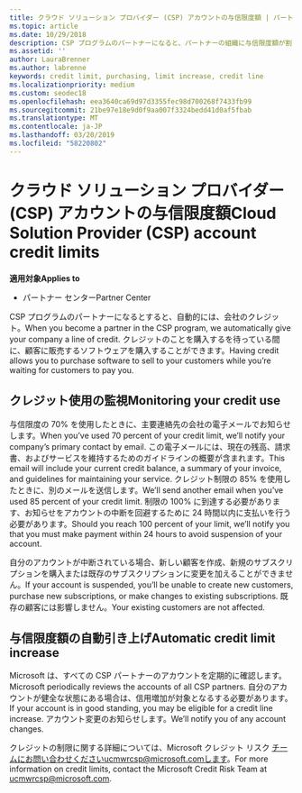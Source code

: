 ```yaml
---
title: クラウド ソリューション プロバイダー (CSP) アカウントの与信限度額 | パートナー センター
ms.topic: article
ms.date: 10/29/2018
description: CSP プログラムのパートナーになると、パートナーの組織に与信限度額が割り当てられ、顧客からの支払いを受ける前に、顧客に販売するソフトウェアを購入できます。
ms.assetid: ''
author: LauraBrenner
ms.author: labrenne
keywords: credit limit, purchasing, limit increase, credit line
ms.localizationpriority: medium
ms.custom: seodec18
ms.openlocfilehash: eea3640ca69d97d3355fec98d700268f7433fb99
ms.sourcegitcommit: 21be97e18e9d0f9aa007f3324bedd41d0af5fbab
ms.translationtype: MT
ms.contentlocale: ja-JP
ms.lasthandoff: 03/20/2019
ms.locfileid: "58220802"
---
```

# <a name="cloud-solution-provider-csp-account-credit-limits"></a><span data-ttu-id="a0172-104">クラウド ソリューション プロバイダー (CSP) アカウントの与信限度額</span><span class="sxs-lookup"><span data-stu-id="a0172-104">Cloud Solution Provider (CSP) account credit limits</span></span>

<span data-ttu-id="a0172-105">**適用対象**</span><span class="sxs-lookup"><span data-stu-id="a0172-105">**Applies to**</span></span>

- <span data-ttu-id="a0172-106">パートナー センター</span><span class="sxs-lookup"><span data-stu-id="a0172-106">Partner Center</span></span>

<span data-ttu-id="a0172-107">CSP プログラムのパートナーになるとすると、自動的には、会社のクレジット。</span><span class="sxs-lookup"><span data-stu-id="a0172-107">When you become a partner in the CSP program, we automatically give your company a line of credit.</span></span> <span data-ttu-id="a0172-108">クレジットのことを購入するを待っている間に、顧客に販売するソフトウェアを購入することができます。</span><span class="sxs-lookup"><span data-stu-id="a0172-108">Having credit allows you to purchase software to sell to your customers while you’re waiting for customers to pay you.</span></span> 

## <a name="monitoring-your-credit-use"></a><span data-ttu-id="a0172-109">クレジット使用の監視</span><span class="sxs-lookup"><span data-stu-id="a0172-109">Monitoring your credit use</span></span>

<span data-ttu-id="a0172-110">与信限度の 70% を使用したときに、主要連絡先の会社の電子メールでお知らせします。</span><span class="sxs-lookup"><span data-stu-id="a0172-110">When you’ve used 70 percent of your credit limit, we’ll notify your company’s primary contact by email.</span></span> <span data-ttu-id="a0172-111">この電子メールには、現在の残高、請求書、およびサービスを維持するためのガイドラインの概要が含まれます。</span><span class="sxs-lookup"><span data-stu-id="a0172-111">This email will include your current credit balance, a summary of your invoice, and guidelines for maintaining your service.</span></span> <span data-ttu-id="a0172-112">クレジット制限の 85% を使用したときに、別のメールを送信します。</span><span class="sxs-lookup"><span data-stu-id="a0172-112">We’ll send another email when you’ve used 85 percent of your credit limit.</span></span> <span data-ttu-id="a0172-113">制限の 100% に到達する必要があります、お知らせをアカウントの中断を回避するために 24 時間以内に支払いを行う必要があります。</span><span class="sxs-lookup"><span data-stu-id="a0172-113">Should you reach 100 percent of your limit, we’ll notify you that you must make payment within 24 hours to avoid suspension of your account.</span></span> 

<span data-ttu-id="a0172-114">自分のアカウントが中断されている場合、新しい顧客を作成、新規のサブスクリプションを購入または既存のサブスクリプションに変更を加えることができません。</span><span class="sxs-lookup"><span data-stu-id="a0172-114">If your account is suspended, you’ll be unable to create new customers, purchase new subscriptions, or make changes to existing subscriptions.</span></span> <span data-ttu-id="a0172-115">既存の顧客には影響しません。</span><span class="sxs-lookup"><span data-stu-id="a0172-115">Your existing customers are not affected.</span></span> 

## <a name="automatic-credit-limit-increase"></a><span data-ttu-id="a0172-116">与信限度額の自動引き上げ</span><span class="sxs-lookup"><span data-stu-id="a0172-116">Automatic credit limit increase</span></span>

<span data-ttu-id="a0172-117">Microsoft は、すべての CSP パートナーのアカウントを定期的に確認します。</span><span class="sxs-lookup"><span data-stu-id="a0172-117">Microsoft periodically reviews the accounts of all CSP partners.</span></span> <span data-ttu-id="a0172-118">自分のアカウントが健全な状態にある場合は、信用増加が対象となるする必要があります。</span><span class="sxs-lookup"><span data-stu-id="a0172-118">If your account is in good standing, you may be eligible for a credit line increase.</span></span> <span data-ttu-id="a0172-119">アカウント変更のお知らせします。</span><span class="sxs-lookup"><span data-stu-id="a0172-119">We’ll notify you of any account changes.</span></span> 

<span data-ttu-id="a0172-120">クレジットの制限に関する詳細については、Microsoft クレジット リスク チームにお問い合わせくださいucmwrcsp@microsoft.comします。</span><span class="sxs-lookup"><span data-stu-id="a0172-120">For more information on credit limits, contact the Microsoft Credit Risk Team at ucmwrcsp@microsoft.com.</span></span> 
